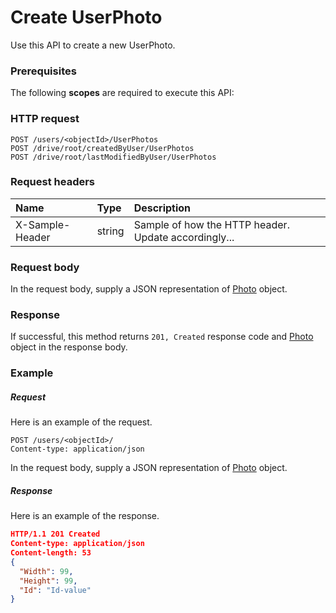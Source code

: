 # Create UserPhoto

Use this API to create a new UserPhoto.
### Prerequisites
The following **scopes** are required to execute this API: 
### HTTP request
<!-- { "blockType": "ignored" } -->
```http
POST /users/<objectId>/UserPhotos
POST /drive/root/createdByUser/UserPhotos
POST /drive/root/lastModifiedByUser/UserPhotos

```
### Request headers
| Name       | Type | Description|
|:---------------|:--------|:----------|
| X-Sample-Header  | string  | Sample of how the HTTP header. Update accordingly...|

### Request body
In the request body, supply a JSON representation of [Photo](../resources/photo.md) object.


### Response
If successful, this method returns `201, Created` response code and [Photo](../resources/photo.md) object in the response body.

### Example
##### Request
Here is an example of the request.
<!-- {
  "blockType": "request",
  "name": "create_photo_from_user"
}-->
```http
POST /users/<objectId>/
Content-type: application/json
```
In the request body, supply a JSON representation of [Photo](../resources/photo.md) object.
##### Response
Here is an example of the response.
<!-- {
  "blockType": "response",
  "truncated": false,
  "@odata.type": "photo"
} -->
```json
HTTP/1.1 201 Created
Content-type: application/json
Content-length: 53
{
  "Width": 99,
  "Height": 99,
  "Id": "Id-value"
}
```

<!-- uuid: 406b3b12-2fbd-4107-81ca-176dab4f708c
2015-10-15 16:17:33 UTC -->
<!-- {
  "type": "#page.annotation",
  "description": "Create UserPhoto",
  "keywords": "",
  "section": "documentation",
  "tocPath": ""
}-->
